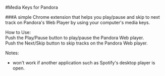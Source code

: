 #Media Keys for Pandora

###A simple Chrome extension that helps you play/pause and skip to next track on Pandora's Web Player by using your computer's media keys.

How to Use:  
Push the Play/Pause button to play/pause the Pandora Web player.  
Push the Next/Skip button to skip tracks on the Pandora Web player.  

Notes:
- won't work if another application such as Spotify's desktop player is open.
